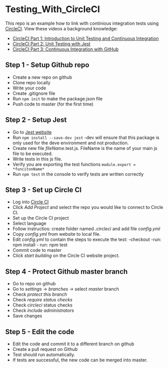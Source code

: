 # Testing_With_CircleCI

This repo is an example how to link with continious integration tests using [CircleCI](https://circleci.com/). 
View these videos a background knowledge:
- [CircleCI Part 1: Introduction to Unit Testing and Continuous Integration](https://www.youtube.com/watch?v=CB7vnoXI0pE&list=RDQM1Id46_tWjcU&index=2)
- [CircleCI Part 2: Unit Testing with Jest](https://www.youtube.com/watch?v=S3QwafQEvSs&list=RDQM1Id46_tWjcU&index=3)
- [CircleCI Part 3: Continuous Integration with GitHub](https://www.youtube.com/watch?v=0OjEx2UzLUI&index=1&list=RDQM1Id46_tWjcU)

## Step 1 - Setup Github repo
- Create a new repo on github
- Clone repo locally 
- Write your code 
- Create .gitignore file
- Run ```npm init``` to make the package.json file
- Push code to master (for the first time)

## Step 2 - Setup Jest
- Go to [Jest website](https://jestjs.io/docs/en/getting-started.html)
- Run ```npm install --save-dev jest``` -dev will ensure that this package is only used for the deve environment and not production.
- Create new file *fileName*.test.js. FileName is the name of your main js file to be executed.
- Write tests in this js file.
- Verify you are exporting the test functions ```module.export = *funcitonName*```
- Run ```npm test``` in the console to verify tests are written correctly

## Step 3 - Set up Circle CI
- Log into [Circle CI](https://circleci.com/)
- Click *Add Project* and select the repo you would like to connect to Circle CI.
- Set up the Circle CI project
- Select language
- Follow instructios: create folder named *.circleci* and add file *config.yml*
- Copy *config.yml* from website to local file.
- Edit *config.yml* to contain the steps to execute the test: -checkout -run: npm install - run: npm test
- Commit code to master
- Click *start building* on the Circle CI website project.

## Step 4 - Protect Github master branch
- Go to repo on github
- Go to *settings* -> *branches* -> select *master* branch
- Check *protect this branch*
- Check *require status checks*
- Check *circleci* status checks
- Check *include administrators*
- Save changes

## Step 5 - Edit the code
- Edit the code and commit it to a different branch on github
- Create a pull request on Github
- Test should run automatically.
- If tests are successful, the new code can be merged into master.
